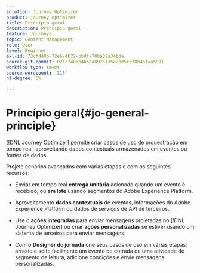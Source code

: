 ```yaml
---
solution: Journey Optimizer
product: journey optimizer
title: Princípio geral
description: Princípio geral
feature: Journeys
topic: Content Management
role: User
level: Beginner
exl-id: 73cfd48b-72e6-4b72-bbdf-700a32a34bda
source-git-commit: 021cf48ab4b5ea8975135a20d5cef8846faa5991
workflow-type: tm+mt
source-wordcount: '115'
ht-degree: 5%

---
```


# Princípio geral{#jo-general-principle}

[!DNL Journey Optimizer] permite criar casos de uso de orquestração em tempo real, aproveitando dados contextuais armazenados em eventos ou fontes de dados.

Projete cenários avançados com várias etapas e com os seguintes recursos:

* Enviar em tempo real **entrega unitária** acionado quando um evento é recebido, ou **em lote** usando segmentos do Adobe Experience Platform.

* Aproveitamento **dados contextuais** de eventos, informações do Adobe Experience Platform ou dados de serviços de API de terceiros.

* Use o **ações integradas** para enviar mensagens projetadas no [!DNL Journey Optimizer] ou criar **ações personalizadas** se estiver usando um sistema de terceiros para enviar mensagens.

* Com o **Designer do jornada** crie seus casos de uso em várias etapas: arraste e solte facilmente um evento de entrada ou uma atividade de segmento de leitura, adicione condições e envie mensagens personalizadas.

